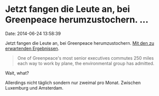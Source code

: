 Jetzt fangen die Leute an, bei Greenpeace herumzustochern. \...
===============================================================

Date: 2014-06-24 13:58:39

Jetzt fangen die Leute an, bei Greenpeace herumzustochern. [Mit den zu
erwartenden
Ergebnissen](http://www.independent.ie/world-news/europe/anger-as-greenpeace-executive-uses-jet-to-commute-30378131.html).

> One of Greenpeace\'s most senior executives commutes 250 miles each
> way to work by plane, the environmental group has admitted.

Wait, what?

Allerdings nicht täglich sondern nur zweimal pro Monat. Zwischen
Luxemburg und Amsterdam.
